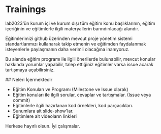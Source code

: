 Trainings
=========

lab2023'ün kurum içi ve kurum dışı tüm eğitim konu başlıklarının, eğitim içeriğinin ve eğitimlerle ilgili
materyallerin barındırılacağı alandır. 

Eğitimlerimizi github üzerinden mevcut proje yönetim sistemi standartlarımızı kullanarak takip etmenin ve
eğitimden faydalanmak isteyenlerle paylaşmanın daha verimli olacağına inanıyoruz.

Bu alanda eğitim programı ile ilgili önerilerde bulunabilir, mevcut konular hakkında yorumlar yapabilir,
talep ettiğiniz eğitimler varsa issue acarak tartışmaya açabilirsiniz.

## Neleri İçermektedir

* Eğitim Konuları ve Programı (Milestone ve Issue olarak)
* Eğitim konuları ile ilgili sorular, cevaplar ve tartışmalar. (Issue veya commit)
* Eğitimlerle ilgili hazırlanan kod örnekleri, kod parçacıkları.
* Sunumlara ait slide-show'lar.
* Eğitimlere ait videoların linkleri

Herkese hayırlı olsun.
İyi çalışmalar.
